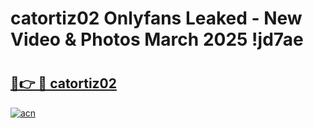 # catortiz02 Onlyfans Leaked - New Video & Photos March 2025 !jd7ae

# <h2><a href="https://qhv6rg.iuczelnia.edu.pl?title=catortiz02&ref=jd7ae">🔗👉 🔴 catortiz02</a></h2>

[![acn](https://github.com/user-attachments/assets/0f9c940e-d8b0-45ae-aac7-cd30a18b3e1c)](https://qhv6rg.iuczelnia.edu.pl?title=catortiz02&ref=jd7ae)

